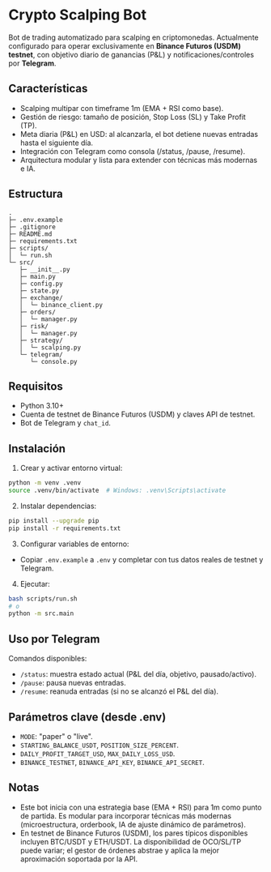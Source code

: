 # Crypto Scalping Bot

Bot de trading automatizado para scalping en criptomonedas. Actualmente configurado para operar exclusivamente en **Binance Futuros (USDM) testnet**, con objetivo diario de ganancias (P&L) y notificaciones/controles por **Telegram**.

## Características

- Scalping multipar con timeframe 1m (EMA + RSI como base).
- Gestión de riesgo: tamaño de posición, Stop Loss (SL) y Take Profit (TP).
- Meta diaria (P&L) en USD: al alcanzarla, el bot detiene nuevas entradas hasta el siguiente día.
- Integración con Telegram como consola (/status, /pause, /resume).
- Arquitectura modular y lista para extender con técnicas más modernas e IA.

## Estructura

```
.
├─ .env.example
├─ .gitignore
├─ README.md
├─ requirements.txt
├─ scripts/
│  └─ run.sh
└─ src/
   ├─ __init__.py
   ├─ main.py
   ├─ config.py
   ├─ state.py
   ├─ exchange/
   │  └─ binance_client.py
   ├─ orders/
   │  └─ manager.py
   ├─ risk/
   │  └─ manager.py
   ├─ strategy/
   │  └─ scalping.py
   └─ telegram/
      └─ console.py
```

## Requisitos

- Python 3.10+
- Cuenta de testnet de Binance Futuros (USDM) y claves API de testnet.
- Bot de Telegram y `chat_id`.

## Instalación

1) Crear y activar entorno virtual:
```bash
python -m venv .venv
source .venv/bin/activate  # Windows: .venv\Scripts\activate
```

2) Instalar dependencias:
```bash
pip install --upgrade pip
pip install -r requirements.txt
```

3) Configurar variables de entorno:
- Copiar `.env.example` a `.env` y completar con tus datos reales de testnet y Telegram.

4) Ejecutar:
```bash
bash scripts/run.sh
# o
python -m src.main
```

## Uso por Telegram

Comandos disponibles:
- `/status`: muestra estado actual (P&L del día, objetivo, pausado/activo).
- `/pause`: pausa nuevas entradas.
- `/resume`: reanuda entradas (si no se alcanzó el P&L del día).

## Parámetros clave (desde .env)

- `MODE`: "paper" o "live".
- `STARTING_BALANCE_USDT`, `POSITION_SIZE_PERCENT`.
- `DAILY_PROFIT_TARGET_USD`, `MAX_DAILY_LOSS_USD`.
- `BINANCE_TESTNET`, `BINANCE_API_KEY`, `BINANCE_API_SECRET`.

## Notas

- Este bot inicia con una estrategia base (EMA + RSI) para 1m como punto de partida. Es modular para incorporar técnicas más modernas (microestructura, orderbook, IA de ajuste dinámico de parámetros).
- En testnet de Binance Futuros (USDM), los pares típicos disponibles incluyen BTC/USDT y ETH/USDT. La disponibilidad de OCO/SL/TP puede variar; el gestor de órdenes abstrae y aplica la mejor aproximación soportada por la API.